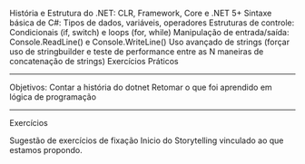 História e Estrutura do .NET: CLR, Framework, Core e .NET 5+
Sintaxe básica de C#: Tipos de dados, variáveis, operadores
Estruturas de controle: Condicionais (if, switch) e loops (for, while)
Manipulação de entrada/saída: Console.ReadLine() e Console.WriteLine()
Uso avançado de strings (forçar uso de stringbuilder e teste de performance entre as N maneiras de concatenação de strings)
Exercícios Práticos

----
Objetivos:
Contar a história do dotnet
Retomar o que foi aprendido em lógica de programação

---
Exercícios

Sugestão de exercícios de fixação
Inicio do Storytelling vinculado ao que estamos propondo.